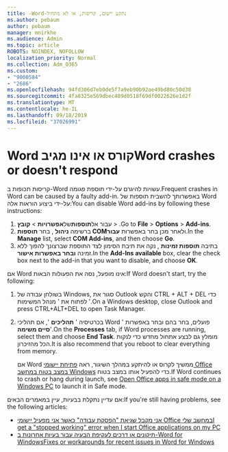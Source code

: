 ```yaml
---
title: -Word-נתקע יישום, קריסות, או לא מתחיל
ms.author: pebaum
author: pebaum
manager: mnirkhe
ms.audience: Admin
ms.topic: article
ROBOTS: NOINDEX, NOFOLLOW
localization_priority: Normal
ms.collection: Adm_O365
ms.custom:
- "9000584"
- "2686"
ms.openlocfilehash: 94fd306d7eb0de5f7a9eb90b92ae49bd80c50d38
ms.sourcegitcommit: 4fa8325e569dbec489d0518f69df0022626e1d2f
ms.translationtype: MT
ms.contentlocale: he-IL
ms.lasthandoff: 09/18/2019
ms.locfileid: "37026991"
---
```

# <a name="word-crashes-or-doesnt-respond"></a><span data-ttu-id="06e5a-102">Word קורס או אינו מגיב</span><span class="sxs-lookup"><span data-stu-id="06e5a-102">Word crashes or doesn't respond</span></span>

<span data-ttu-id="06e5a-103">קריסות תכופות ב-Word עשויות להיגרם על-ידי תוספת פגומה.</span><span class="sxs-lookup"><span data-stu-id="06e5a-103">Frequent crashes in Word can be caused by a faulty add-in.</span></span> <span data-ttu-id="06e5a-104">באפשרותך להשבית תוספות של Word על-ידי ביצוע הוראות אלה:</span><span class="sxs-lookup"><span data-stu-id="06e5a-104">You can disable Word add-ins by following these instructions:</span></span>

1. <span data-ttu-id="06e5a-105">עבור אל**תוספות**של**אפשרויות** >  **קובץ** > .</span><span class="sxs-lookup"><span data-stu-id="06e5a-105">Go to **File** > **Options** > **Add-ins**.</span></span>
2. <span data-ttu-id="06e5a-106">ברשימה **ניהול** , בחר **תוספות COM**ולאחר מכן בחר באפשרות **עבור**.</span><span class="sxs-lookup"><span data-stu-id="06e5a-106">In the **Manage** list, select **COM Add-ins**, and then choose **Go**.</span></span>
3. <span data-ttu-id="06e5a-107">בתיבה **תוספות זמינות** , נקה את תיבת הסימון לצד התוספת שברצונך להפוך ללא זמינה **ובחר באפשרות אישור**.</span><span class="sxs-lookup"><span data-stu-id="06e5a-107">In the **Add-Ins available** box, clear the check box next to the add-in that you want to disable, and choose **OK**.</span></span>

<span data-ttu-id="06e5a-108">אם Word אינו מופעל, נסה את הפעולות הבאות:</span><span class="sxs-lookup"><span data-stu-id="06e5a-108">If Word doesn't start, try the following:</span></span>

1.   <span data-ttu-id="06e5a-109">בשולחן עבודה של Windows, סגור את Outlook והקש CTRL + ALT + DEL כדי לפתוח את ' מנהל המשימות '.</span><span class="sxs-lookup"><span data-stu-id="06e5a-109">On a Windows desktop, close Outlook and press CTRL+ALT+DEL to open Task Manager.</span></span> 
2. <span data-ttu-id="06e5a-110">בכרטיסיה ' **תהליכים** ', אם תהליכי Word פועלים, בחר בהם ובחר באפשרות ' **סיים משימה**'.</span><span class="sxs-lookup"><span data-stu-id="06e5a-110">On the **Processes** tab, if Word processes are running, select them and choose **End Task**.</span></span> <span data-ttu-id="06e5a-111">מומלץ גם לבצע אתחול מחדש כדי לנקות הכל מהזיכרון.</span><span class="sxs-lookup"><span data-stu-id="06e5a-111">It is also recommend that you reboot to clear everything from memory.</span></span>

    <span data-ttu-id="06e5a-112">אם Word ממשיך לקרוס או להיתקע במהלך השיגור, ראה [פתיחת יישומי Office במצב בטוח במחשב Windows](https://support.office.com/en-us/article/Open-Office-apps-in-safe-mode-on-a-Windows-PC-dedf944a-5f4b-4afb-a453-528af4f7ac72) כדי להפעיל אותו במצב בטוח.</span><span class="sxs-lookup"><span data-stu-id="06e5a-112">If Word continues to crash or hang during launch, see [Open Office apps in safe mode on a Windows PC](https://support.office.com/en-us/article/Open-Office-apps-in-safe-mode-on-a-Windows-PC-dedf944a-5f4b-4afb-a453-528af4f7ac72) to launch it in Safe mode.</span></span>

<span data-ttu-id="06e5a-113">אם עדיין נתקלת בבעיות, עיין במאמרים הבאים:</span><span class="sxs-lookup"><span data-stu-id="06e5a-113">If you're still having problems, see the following articles:</span></span> 
- [<span data-ttu-id="06e5a-114">אני מקבל שגיאת "הפסקת עבודה" כאשר אני מפעיל יישומי Office במחשב שלי</span><span class="sxs-lookup"><span data-stu-id="06e5a-114">I get a "stopped working" error when I start Office applications on my PC</span></span>](https://support.office.com/article/52bd7985-4e99-4a35-84c8-2d9b8301a2fa)
- [<span data-ttu-id="06e5a-115">תיקונים או דרכים לעקיפת הבעיה עבור בעיות אחרונות ב-Word for Windows</span><span class="sxs-lookup"><span data-stu-id="06e5a-115">Fixes or workarounds for recent issues in Word for Windows</span></span>](https://support.office.com/article/bf6bf17c-2807-4871-83ce-e337ae8f0b86)